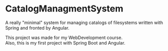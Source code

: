 # CatalogManagmentSystem
A really "minimal" system for managing catalogs of filesystems written with Spring and fronted by Angular.

This project was made for my WebDevelopment course.                
Also, this is my first project with Spring Boot and Angular.             
